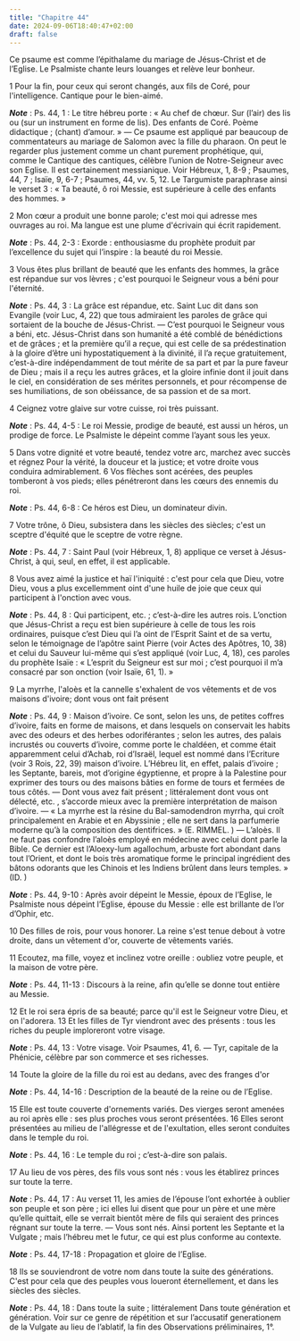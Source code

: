 ```yaml
---
title: "Chapitre 44"
date: 2024-09-06T18:40:47+02:00
draft: false
---
```



Ce psaume est comme l’épithalame du mariage de Jésus-Christ et de l’Eglise.
Le Psalmiste chante leurs louanges et relève leur bonheur.


1 Pour la fin, pour ceux qui seront changés, aux fils de Coré, pour l'intelligence. Cantique pour le bien-aimé.

***Note*** :  Ps. 44, 1 : Le titre hébreu porte : « Au chef de chœur. Sur (l’air) des lis ou (sur un instrument en forme de lis). Des enfants de Coré. Poème didactique ; (chant) d’amour. » ― Ce psaume est appliqué par beaucoup de commentateurs au mariage de Salomon avec la fille du pharaon. On peut le regarder plus justement comme un chant purement prophétique, qui, comme le Cantique des cantiques, célèbre l’union de Notre-Seigneur avec son Eglise. Il est certainement messianique. Voir Hébreux, 1, 8-9 ; Psaumes, 44, 7 ; Isaïe, 9, 6-7 ; Psaumes, 44, vv. 5, 12. Le Targumiste paraphrase ainsi le verset 3 : « Ta beauté, ô roi Messie, est supérieure à celle des enfants des hommes. »


2 Mon cœur a produit une bonne parole; c'est moi qui adresse mes ouvrages au roi. Ma langue est une plume d'écrivain qui écrit rapidement.

***Note*** :  Ps. 44, 2-3 : Exorde : enthousiasme du prophète produit par l’excellence du sujet qui l’inspire : la beauté du roi Messie.

3 Vous êtes plus brillant de beauté que les enfants des hommes, la grâce est répandue sur vos lèvres ; c'est pourquoi le Seigneur vous a béni pour l'éternité.

***Note*** :  Ps. 44, 3 : La grâce est répandue, etc. Saint Luc dit dans son Evangile (voir Luc, 4, 22) que tous admiraient les paroles de grâce qui sortaient de la bouche de Jésus-Christ. ― C’est pourquoi le Seigneur vous a béni, etc. Jésus-Christ dans son humanité a été comblé de bénédictions et de grâces ; et la première qu’il a reçue, qui est celle de sa prédestination à la gloire d’être uni hypostatiquement à la divinité, il l’a reçue gratuitement, c’est-à-dire indépendamment de tout mérite de sa part et par la pure faveur de Dieu ; mais il a reçu les autres grâces, et la gloire infinie dont il jouit dans le ciel, en considération de ses mérites personnels, et pour récompense de ses humiliations, de son obéissance, de sa passion et de sa mort.

4 Ceignez votre glaive sur votre cuisse, roi très puissant.

***Note*** :  Ps. 44, 4-5 : Le roi Messie, prodige de beauté, est aussi un héros, un prodige de force. Le Psalmiste le dépeint comme l’ayant sous les yeux.


5 Dans votre dignité et votre beauté, tendez votre arc, marchez avec succès et régnez Pour la vérité, la douceur et la justice; et votre droite vous conduira admirablement. 6 Vos flèches sont acérées, des peuples tomberont à vos pieds; elles pénétreront dans les cœurs des ennemis du roi.

***Note*** :  Ps. 44, 6-8 : Ce héros est Dieu, un dominateur divin.

7 Votre trône, ô Dieu, subsistera dans les siècles des siècles; c'est un sceptre d'équité que le sceptre de votre règne.

***Note*** :  Ps. 44, 7 : Saint Paul (voir Hébreux, 1, 8) applique ce verset à Jésus-Christ, à qui, seul, en effet, il est applicable.


8 Vous avez aimé la justice et haï l'iniquité : c'est pour cela que Dieu, votre Dieu, vous a plus excellemment oint d'une huile de joie que ceux qui participent à l'onction avec vous.

***Note*** :  Ps. 44, 8 : Qui participent, etc. ; c’est-à-dire les autres rois. L’onction que Jésus-Christ a reçu est bien supérieure à celle de tous les rois ordinaires, puisque c’est Dieu qui l’a oint de l’Esprit Saint et de sa vertu, selon le témoignage de l’apôtre saint Pierre (voir Actes des Apôtres, 10, 38) et celui du Sauveur lui-même qui s’est appliqué (voir Luc, 4, 18), ces paroles du prophète Isaïe : « L’esprit du Seigneur est sur moi ; c’est pourquoi il m’a consacré par son onction (voir Isaïe, 61, 1). »

9 La myrrhe, l'aloès et la cannelle s'exhalent de vos vêtements et de vos maisons d'ivoire; dont vous ont fait présent

***Note*** :  Ps. 44, 9 : Maison d’ivoire. Ce sont, selon les uns, de petites coffres d’ivoire, faits en forme de maisons, et dans lesquels on conservait les habits avec des odeurs et des herbes odoriférantes ; selon les autres, des palais incrustés ou couverts d’ivoire, comme porte le chaldéen, et comme était apparemment celui d’Achab, roi d’Israël, lequel est nommé dans l’Ecriture (voir 3 Rois, 22, 39) maison d’ivoire. L’Hébreu lit, en effet, palais d’ivoire ; les Septante, bareis, mot d’origine égyptienne, et propre à la Palestine pour exprimer des tours ou des maisons bâties en forme de tours et fermées de tous côtés. ― Dont vous avez fait présent ; littéralement dont vous ont délecté, etc. , s’accorde mieux avec la première interprétation de maison d’ivoire. ― « La myrrhe est la résine du Bal-samodendron myrrha, qui croît principalement en Arabie et en Abyssinie ; elle ne sert dans la parfumerie moderne qu’à la composition des dentifrices. » (E. RIMMEL. ) ― L’aloès. Il ne faut pas confondre l’aloès employé en
médecine avec celui dont parle la Bible. Ce dernier est l’Aloexy-lum agallochum, arbuste fort abondant dans tout l’Orient, et dont le bois très aromatique forme le principal ingrédient des bâtons odorants que les Chinois et les Indiens brûlent dans leurs temples. » (ID. )

***Note*** :  Ps. 44, 9-10 : Après avoir dépeint le Messie, époux de l’Eglise, le Psalmiste nous dépeint l’Eglise, épouse du Messie : elle est brillante de l’or d’Ophir, etc.

10 Des filles de rois, pour vous honorer. La reine s'est tenue debout à votre droite, dans un vêtement d'or, couverte de vêtements variés.


11 Ecoutez, ma fille, voyez et inclinez votre oreille : oubliez votre peuple, et la maison de votre père.

***Note*** :  Ps. 44, 11-13 : Discours à la reine, afin qu’elle se donne tout entière au Messie.

12 Et le roi sera épris de sa beauté; parce qu'il est le Seigneur votre Dieu, et on l'adorera. 13 Et les filles de Tyr viendront avec des présents : tous les riches du peuple imploreront votre visage.

***Note*** :  Ps. 44, 13 : Votre visage. Voir Psaumes, 41, 6. ― Tyr, capitale de la Phénicie, célèbre par son commerce et ses richesses.

14 Toute la gloire de la fille du roi est au dedans, avec des franges d'or

***Note*** :  Ps. 44, 14-16 : Description de la beauté de la reine ou de l’Eglise.


15 Elle est toute couverte d'ornements variés. Des vierges seront amenées au roi après elle : ses plus proches vous seront présentées. 16 Elles seront présentées au milieu de l'allégresse et de l'exultation, elles seront conduites dans le temple du roi.

***Note*** :  Ps. 44, 16 : Le temple du roi ; c’est-à-dire son palais.

17 Au lieu de vos pères, des fils vous sont nés : vous les établirez princes sur toute la terre.

***Note*** :  Ps. 44, 17 : Au verset 11, les amies de l’épouse l’ont exhortée à oublier son peuple et son père ; ici elles lui disent que pour un père et une mère qu’elle quittait, elle se verrait bientôt mère de fils qui seraient des princes régnant sur toute la terre. ― Vous sont nés. Ainsi portent les Septante et la Vulgate ; mais l’hébreu met le futur, ce qui est plus conforme au contexte.

***Note*** :  Ps. 44, 17-18 : Propagation et gloire de l’Eglise.

18 Ils se souviendront de votre nom dans toute la suite des générations. C'est pour cela que des peuples vous loueront éternellement, et dans les siècles des siècles.

***Note*** :  Ps. 44, 18 : Dans toute la suite ; littéralement Dans toute génération et génération. Voir sur ce genre de répétition et sur l’accusatif generationem de la Vulgate au lieu de l’ablatif, la fin des Observations préliminaires, 1°.

